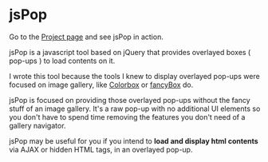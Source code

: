 <h1>jsPop</h1>

Go to the <a href="http://jspop.bytecrawl.com">Project page</a> and see jsPop in action.

jsPop is a javascript tool based on jQuery that provides overlayed boxes ( pop-ups ) to load contents on it.

I wrote this tool because the tools I knew to display overlayed pop-ups were focused on image gallery, like
<a href="https://github.com/jackmoore/colorbox">Colorbox</a> or <a href="http://fancybox.net">fancyBox</a> do.

jsPop is focused on providing those overlayed pop-ups without the fancy stuff of an image gallery. It's a raw
pop-up with no additional UI elements so you don't have to spend time removing the features you don't need of a
gallery navigator.

jsPop may be useful for you if you intend to <b>load and display html contents</b> via AJAX or hidden HTML tags,
in an overlayed pop-up.
